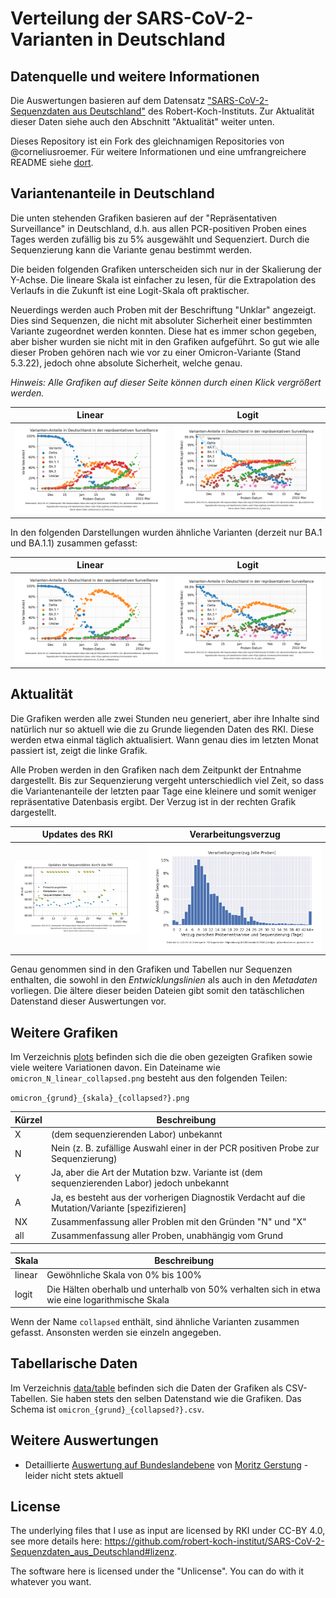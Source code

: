 # Verteilung der SARS-CoV-2-Varianten in Deutschland

## Datenquelle und weitere Informationen
Die Auswertungen basieren auf dem Datensatz ["SARS-CoV-2-Sequenzdaten aus Deutschland"](https://github.com/robert-koch-institut/SARS-CoV-2-Sequenzdaten_aus_Deutschland) des Robert-Koch-Instituts. Zur Aktualität dieser Daten siehe auch den Abschnitt "Aktualität" weiter unten.

Dieses Repository ist ein Fork des gleichnamigen Repositories von @corneliusroemer. Für weitere Informationen und eine umfrangreichere README siehe [dort](https://github.com/corneliusroemer/desh-data).

## Variantenanteile in Deutschland
Die unten stehenden Grafiken basieren auf der "Repräsentativen Surveillance" in Deutschland, d.h. aus allen PCR-positiven Proben eines Tages werden zufällig bis zu 5% ausgewählt und Sequenziert. Durch die Sequenzierung kann die Variante genau bestimmt werden.

Die beiden folgenden Grafiken unterscheiden sich nur in der Skalierung der Y-Achse. Die lineare Skala ist einfacher zu lesen, für die Extrapolation des Verlaufs in die Zukunft ist eine Logit-Skala oft praktischer.

Neuerdings werden auch Proben mit der Beschriftung "Unklar" angezeigt. Dies sind Sequenzen, die nicht mit absoluter Sicherheit einer bestimmten Variante zugeordnet werden konnten. Diese hat es immer schon gegeben, aber bisher wurden sie nicht mit in den Grafiken aufgeführt. So gut wie alle dieser Proben gehören nach wie vor zu einer Omicron-Variante (Stand 5.3.22), jedoch ohne absolute Sicherheit, welche genau.

_Hinweis: Alle Grafiken auf dieser Seite können durch einen Klick vergrößert werden._

Linear                                       |  Logit
:-------------------------------------------:|:-------------------------:
![N Linear Plot](https://raw.githubusercontent.com/lenaschimmel/desh-data/main/plots/omicron_N_linear.png) | ![N Logit Plot](https://raw.githubusercontent.com/lenaschimmel/desh-data/main/plots/omicron_N_logit.png)




In den folgenden Darstellungen wurden ähnliche Varianten (derzeit nur BA.1 und BA.1.1) zusammen gefasst:

Linear                                                 |  Logit
:-----------------------------------------------------:|:-------------------------:
![N Linear Plot](https://raw.githubusercontent.com/lenaschimmel/desh-data/main/plots/omicron_N_linear_collapsed.png) | ![N Logit Plot](https://raw.githubusercontent.com/lenaschimmel/desh-data/main/plots/omicron_N_logit_collapsed.png)

## Aktualität
Die Grafiken werden alle zwei Stunden neu generiert, aber ihre Inhalte sind natürlich nur so aktuell wie die zu Grunde liegenden Daten des RKI. Diese werden etwa einmal täglich aktualisiert. Wann genau dies im letzten Monat passiert ist, zeigt die linke Grafik.

Alle Proben werden in den Grafiken nach dem Zeitpunkt der Entnahme dargestellt. Bis zur Sequenzierung vergeht unterschiedlich viel Zeit, so dass die Variantenanteile der letzten paar Tage eine kleinere und somit weniger repräsentative Datenbasis ergibt. Der Verzug ist in der rechten Grafik dargestellt.

Updates des RKI                   | Verarbeitungsverzug
:--------------------------------:|:-------------------------:
![Commit Plot](https://raw.githubusercontent.com/lenaschimmel/desh-data/main/plots/commits.png) | ![N Logit Plot](https://raw.githubusercontent.com/lenaschimmel/desh-data/main/plots/sequencing_delay.png)


Genau genommen sind in den Grafiken und Tabellen nur Sequenzen enthalten, die sowohl in den _Entwicklungslinien_ als auch in den _Metadaten_ vorliegen. Die ältere dieser beiden Dateien gibt somit den tatäschlichen Datenstand dieser Auswertungen vor.

## Weitere Grafiken
Im Verzeichnis [plots](https://github.com/lenaschimmel/desh-data/tree/main/plots) befinden sich die die oben gezeigten Grafiken sowie viele weitere Variationen davon. Ein Dateiname wie `omicron_N_linear_collapsed.png` besteht aus den folgenden Teilen:

`omicron_{grund}_{skala}_{collapsed?}.png`

Kürzel | Beschreibung
-------| ------------
X      | (dem sequenzierenden Labor) unbekannt
N      | Nein (z. B. zufällige Auswahl einer in der PCR positiven Probe zur Sequenzierung)
Y      | Ja, aber die Art der Mutation bzw. Variante ist (dem sequenzierenden Labor) jedoch unbekannt
A      | Ja, es besteht aus der vorherigen Diagnostik Verdacht auf die Mutation/Variante [spezifizieren]
NX     | Zusammenfassung aller Problen mit den Gründen "N" und "X"
all    | Zusammenfassung aller Proben, unabhängig vom Grund

Skala  | Beschreibung
-------| ------------
linear | Gewöhnliche Skala von 0% bis 100%
logit  | Die Hälten oberhalb und unterhalb von 50% verhalten sich in etwa wie eine logarithmische Skala

Wenn der Name `collapsed` enthält, sind ähnliche Varianten zusammen gefasst. Ansonsten werden sie einzeln angegeben.

## Tabellarische Daten
Im Verzeichnis [data/table](https://github.com/lenaschimmel/desh-data/tree/main/data/table) befinden sich die Daten der Grafiken als CSV-Tabellen. Sie haben stets den selben Datenstand wie die Grafiken. Das Schema ist `omicron_{grund}_{collapsed?}.csv`.

## Weitere Auswertungen
 * Detaillierte [Auswertung auf Bundeslandebene](https://github.com/mg14/desh-data/blob/bundeslaender/genomicsurveillance.ipynb) von [Moritz Gerstung](https://github.com/mg14) - leider nicht stets aktuell

## License

The underlying files that I use as input are licensed by RKI under CC-BY 4.0, see more details here: <https://github.com/robert-koch-institut/SARS-CoV-2-Sequenzdaten_aus_Deutschland#lizenz>.

The software here is licensed under the "Unlicense". You can do with it whatever you want.
